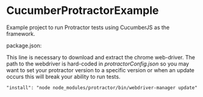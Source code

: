# CucumberProtractorExample
Example project to run Protractor tests using CucumberJS as the framework.

package.json:

This line is necessary to download and extract the chrome web-driver. The path to the webdriver is hard-coded in *protractorConfig.json* so you may want to set your protractor version to a specific version or when an update occurs this will break your ability to run tests.

`"install": "node node_modules/protractor/bin/webdriver-manager update"`


